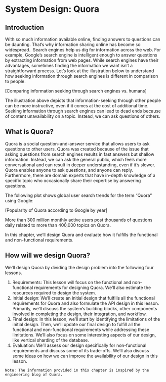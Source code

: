 # System Design: Quora
## Introduction
With so much information available online, finding answers to questions can be daunting. That’s why information sharing online has become so widespread.. Search engines help us dig for information across the web. For example, Google’s search engine is intelligent enough to answer questions by extracting information from web pages. While search engines have their advantages, sometimes finding the information we want isn’t a straightforward process. Let’s look at the illustration below to understand how seeking information through search engines is different in comparison to people.

[Comparing information seeking through search engines vs. humans]

The illustration above depicts that information-seeking through other people can be more instructive, even if it comes at the cost of additional time. Seeking information through search engines can lead to dead ends because of content unavailability on a topic. Instead, we can ask questions of others.

## What is Quora?
Quora is a social question-and-answer service that allows users to ask questions to other users. Quora was created because of the issue that asking questions from search engines results in fast answers but shallow information. Instead, we can ask the general public, which feels more conversational and can result in deeper understanding, even if it’s slower. Quora enables anyone to ask questions, and anyone can reply. Furthermore, there are domain experts that have in-depth knowledge of a specific topic who occasionally share their expertise by answering questions.

The following plot shows global user search trends for the term “Quora” using Google:

[Popularity of Quora according to Google by year]

More than 300 million monthly active users post thousands of questions daily related to more than 400,000 topics on Quora.

In this chapter, we’ll design Quora and evaluate how it fulfills the functional and non-functional requirements.

## How will we design Quora?
We'll design Quora by dividing the design problem into the following four lessons.

1. Requirements: This lesson will focus on the functional and non-functional requirements for designing Quora. We’ll also estimate the resources required to design the system.
2. Initial design: We’ll create an initial design that fulfills all the functional requirements for Quora and also formulate the API design in this lesson. Primarily, we’ll discuss the system’s building blocks, other components involved in completing the design, their integration, and workflow.
3. Final design: In this lesson, we’ll start by identifying the limitations of the initial design. Then, we’ll update our final design to fulfill all the functional and non-functional requirements while addressing these limitations. We’ll also focus on some interesting aspects of our design, like vertical sharding of the database.
4. Evaluation: We’ll assess our design specifically for non-functional requirements and discuss some of its trade-offs. We’ll also discuss some ideas on how we can improve the availability of our design in this lesson.

```
Note: The information provided in this chapter is inspired by the engineering blog of Quora.
```
